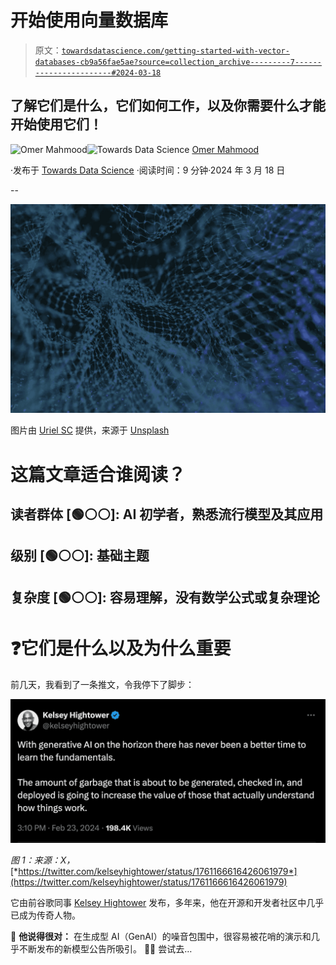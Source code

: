 # 开始使用向量数据库

> 原文：[`towardsdatascience.com/getting-started-with-vector-databases-cb9a56fae5ae?source=collection_archive---------7-----------------------#2024-03-18`](https://towardsdatascience.com/getting-started-with-vector-databases-cb9a56fae5ae?source=collection_archive---------7-----------------------#2024-03-18)

## 了解它们是什么，它们如何工作，以及你需要什么才能开始使用它们！

[](https://medium.com/@omermx?source=post_page---byline--cb9a56fae5ae--------------------------------)![Omer Mahmood](https://medium.com/@omermx?source=post_page---byline--cb9a56fae5ae--------------------------------)[](https://towardsdatascience.com/?source=post_page---byline--cb9a56fae5ae--------------------------------)![Towards Data Science](https://towardsdatascience.com/?source=post_page---byline--cb9a56fae5ae--------------------------------) [Omer Mahmood](https://medium.com/@omermx?source=post_page---byline--cb9a56fae5ae--------------------------------)

·发布于 [Towards Data Science](https://towardsdatascience.com/?source=post_page---byline--cb9a56fae5ae--------------------------------) ·阅读时间：9 分钟·2024 年 3 月 18 日

--

![](img/46386a2565b7086424b1113600e8c7ea.png)

图片由 [Uriel SC](https://unsplash.com/@urielsc26?utm_content=creditCopyText&utm_medium=referral&utm_source=unsplash) 提供，来源于 [Unsplash](https://unsplash.com/photos/blue-and-white-floral-textile-11KDtiUWRq4?utm_content=creditCopyText&utm_medium=referral&utm_source=unsplash)

# 这篇文章适合谁阅读？

## 读者群体 [🟢⚪️⚪️]: AI 初学者，熟悉流行模型及其应用

## 级别 [🟢⚪️⚪️]: 基础主题

## **复杂度** [🟢⚪️⚪️]: 容易理解，没有数学公式或复杂理论

# ❓它们是什么以及为什么重要

前几天，我看到了一条推文，令我停下了脚步：

![](img/182f125563b27dabb77b057da42b5534.png)

*图 1：来源：X，* [*https://twitter.com/kelseyhightower/status/1761166616426061979*](https://twitter.com/kelseyhightower/status/1761166616426061979)

它由前谷歌同事 [Kelsey Hightower](https://en.wikipedia.org/wiki/Kelsey_Hightower) 发布，多年来，他在开源和开发者社区中几乎已成为传奇人物。

🤔 **他说得很对：** 在生成型 AI（GenAI）的噪音包围中，很容易被花哨的演示和几乎不断发布的新模型公告所吸引。 😮‍💨 尝试去…
